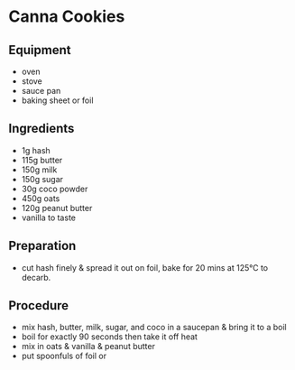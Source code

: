# Canna Cookies

## Equipment

- oven
- stove
- sauce pan
- baking sheet or foil

## Ingredients

- 1g hash
- 115g butter
- 150g milk
- 150g sugar
- 30g coco powder
- 450g oats
- 120g peanut butter
- vanilla to taste

## Preparation

- cut hash finely & spread it out on foil, bake for 20 mins at 125°C to decarb.

## Procedure

- mix hash, butter, milk, sugar, and coco in a saucepan & bring it to a boil
- boil for exactly 90 seconds then take it off heat
- mix in oats & vanilla & peanut butter
- put spoonfuls of foil or 